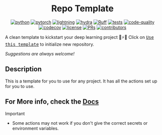 <center>

# Repo Template

[![python](https://img.shields.io/badge/-Python_3.8_%7C_3.9_%7C_3.10-blue?logo=python&logoColor=white)](https://github.com/pre-commit/pre-commit)
[![pytorch](https://img.shields.io/badge/PyTorch_2.0+-ee4c2c?logo=pytorch&logoColor=white)](https://pytorch.org/get-started/locally/)
[![lightning](https://img.shields.io/badge/-Lightning_2.0+-792ee5?logo=pytorchlightning&logoColor=white)](https://pytorchlightning.ai/)
[![hydra](https://img.shields.io/badge/Config-Hydra_1.3-89b8cd)](https://hydra.cc/)
[![Ruff](https://img.shields.io/endpoint?url=https://raw.githubusercontent.com/astral-sh/ruff/main/assets/badge/v2.json)](https://github.com/astral-sh/ruff)
[![tests](https://github.com/Mai0313/template/actions/workflows/test.yml/badge.svg)](https://github.com/Mai0313/template/actions/workflows/test.yml)
[![code-quality](https://github.com/Mai0313/template/actions/workflows/code-quality-check.yml/badge.svg)](https://github.com/Mai0313/template/actions/workflows/code-quality-check.yml)
[![codecov](https://codecov.io/gh/Mai0313/template/branch/master/graph/badge.svg)](https://codecov.io/gh/Mai0313/template)
[![license](https://img.shields.io/badge/License-MIT-green.svg?labelColor=gray)](https://github.com/Mai0313/template/tree/master?tab=License-1-ov-file)
[![PRs](https://img.shields.io/badge/PRs-welcome-brightgreen.svg)](https://github.com/Mai0313/template/pulls)
[![contributors](https://img.shields.io/github/contributors/Mai0313/template.svg)](https://github.com/Mai0313/template/graphs/contributors)

</center>

A clean template to kickstart your deep learning project 🚀⚡🔥
Click on [<kbd>Use this template</kbd>](https://github.com/Mai0313/template/generate) to initialize new repository.

_Suggestions are always welcome!_

## Description

This is a template for you to use for any project. It has all the actions set up for you to use.

## For More info, check the [Docs](https://mai0313.github.io/template/)

> [!IMPORTANT]
>
> - Some actions may not work if you don't give the correct secrets or environment variables.
